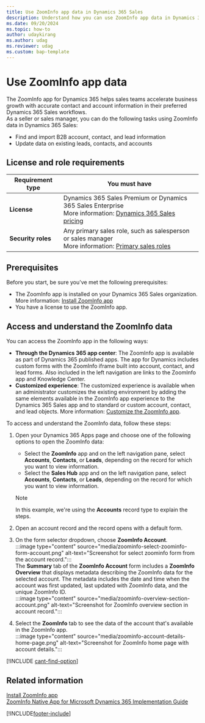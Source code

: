 ```yaml
---
title: Use ZoomInfo app data in Dynamics 365 Sales
description: Understand how you can use ZoomInfo app data in Dynamics 365 Sales. Learn how to find and import B2B account, contact, and lead info, or update existing data
ms.date: 09/20/2024
ms.topic: how-to
author: udaykirang
ms.author: udag
ms.reviewer: udag
ms.custom: bap-template
---
```


# Use ZoomInfo app data 

The ZoomInfo app for Dynamics 365 helps sales teams accelerate business growth with accurate contact and account information in their preferred Dynamics 365 Sales workflows.  
As a seller or sales manager, you can do the following tasks using ZoomInfo data in Dynamics 365 Sales:  

- Find and import B2B account, contact, and lead information  
- Update data on existing leads, contacts, and accounts  

## License and role requirements
| Requirement type | You must have |
|-----------------------|---------|
| **License** | Dynamics 365 Sales Premium or Dynamics 365 Sales Enterprise  <br>More information: [Dynamics 365 Sales pricing](https://dynamics.microsoft.com/sales/pricing/) |
| **Security roles** | Any primary sales role, such as salesperson or sales manager<br>  More information: [Primary sales roles](security-roles-for-sales.md#primary-sales-roles)|

## Prerequisites  

Before you start, be sure you've met the following prerequisites:  

- The ZoomInfo app is installed on your Dynamics 365 Sales organization. More information: [Install ZoomInfo app](install-zoominfo-app.md)  
- You have a license to use the ZoomInfo app.  

## Access and understand the ZoomInfo data  

You can access the ZoomInfo app in the following ways:  

- **Through the Dynamics 365 app center**: The ZoomInfo app is available as part of Dynamics 365 published apps. The app for Dynamics includes custom forms with the ZoomInfo iframe built into account, contact, and lead forms. Also included in the left navigation are links to the ZoomInfo app and Knowledge Center.  
- **Customized experience**: The customized experience is available when an administrator customizes the existing environment by adding the same elements available in the ZoomInfo app experience to the Dynamics 365 Sales app and to standard or custom account, contact, and lead objects. More information: [Customize the ZoomInfo app](customize-zoominfo-app.md).  

To access and understand the ZoomInfo data, follow these steps:  

1. Open your Dynamics 365 Apps page and choose one of the following options to open the ZoomInfo data:  
    - Select the **ZoomInfo** app and on the left navigation pane, select **Accounts**, **Contacts**, or **Leads**, depending on the record for which you want to view information.  
    - Select the **Sales Hub** app and on the left navigation pane, select **Accounts**, **Contacts**, or **Leads**, depending on the record for which you want to view information.  

    >[!NOTE]
    >In this example, we're using the **Accounts** record type to explain the steps.   

1. Open an account record and the record opens with a default form.  
1. On the form selector dropdown, choose **ZoomInfo Account**.  
    :::image type="content" source="media/zoominfo-select-zoominfo-form-account.png" alt-text="Screenshot for select zoominfo form from the account record.":::  
    The **Summary** tab of the **ZoomInfo Account** form includes a **ZoomInfo Overview** that displays metadata describing the ZoomInfo data for the selected account. The metadata includes the date and time when the account was first updated, last updated with ZoomInfo data, and the unique ZoomInfo ID.  
    :::image type="content" source="media/zoominfo-overview-section-account.png" alt-text="Screenshot for ZoomInfo overview section in account record.":::  
1. Select the **ZoomInfo** tab to see the data of the account that's available in the ZoomInfo app.  
    :::image type="content" source="media/zoominfo-account-details-home-page.png" alt-text="Screenshot for ZoomInfo home page with account details.":::  

[!INCLUDE [cant-find-option](../includes/cant-find-option.md)]

## Related information

[Install ZoomInfo app](install-zoominfo-app.md)  
[ZoomInfo Native App for Microsoft Dynamics 365 Implementation Guide](https://tech-docs.zoominfo.com/microsoft-dynamics-native-app-implementation-guide.pdf)

[!INCLUDE[footer-include](../includes/footer-banner.md)]
